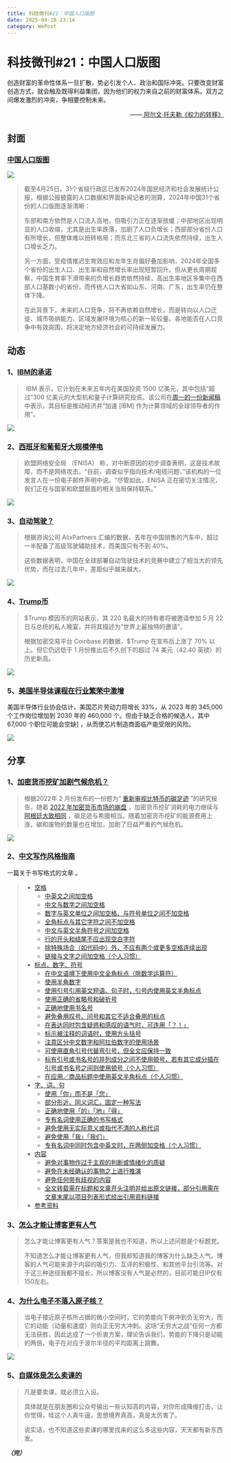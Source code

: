 ```yaml
---
title: 科技微刊#21：中国人口版图
date: 2025-04-28 23:14
category: WePost
---
```

# 科技微刊#21：中国人口版图

<!--Yusuol-->
创造财富的革命性体系一旦扩散，势必引发个人、政治和国际冲突。只要改变财富创造方式，就会触及既得利益集团，因为他们的权力来自之前的财富体系。双方之间爆发激烈的冲突，争相要控制未来。
<div style="text-align: right;">
  ——<a href="https://book.douban.com/subject/1832047/">
		阿尔文·托夫勒《权力的转移》
  </a>
</div>
<!--Yusuol-->

## 封面

### [中国人口版图](https://www.jiemian.com/article/12694455.html)

![](https://techdaily.oss-cn-shanghai.aliyuncs.com/21/2100.jfif)

> 截至4月25日，31个省级行政区已发布2024年国民经济和社会发展统计公报，根据公报披露的人口数据和界面新闻记者的测算，2024年中国31个省份的人口版图逐渐清晰：
> 
> 东部和南方依然是人口流入高地，但吸引力正在逐渐放缓；中部地区出现明显的人口收缩，尤其是出生率跌落，加剧了人口负增长；西部部分省份人口有所增长，但整体难以扭转格局；而东北三省的人口流失依然持续，出生人口增长乏力。
> 
> 另一方面，受疫情推迟生育效应和龙年生肖偏好叠加影响，2024年全国多个省份的出生人口、出生率和自然增长率出现短暂回升。但从更长周期观察，中国生育率下滑带来的负增长趋势依然持续，高出生率地区多集中在西部人口基数小的省份，而传统人口大省如山东、河南、广东，出生率仍在整体下降。
> 
> 在此背景下，未来的人口竞争，将不再依赖自然增长，而是转向以人口迁徙、城市吸纳能力、区域发展环境为核心的新一轮较量。各地能否在人口竞争中有效突围，将决定地方经济社会的可持续发展力。

## 动态

### 1、[IBM的承诺](https://techcrunch.com/2025/04/28/ibm-pledges-to-spend-150b-in-the-u-s-over-the-next-few-years/)

>  IBM 表示，它计划在未来五年内在美国投资 1500 亿美元，其中包括“超过”300 亿美元的大型机和量子计算研究投资。该公司在[周一的一份新闻稿](https://newsroom.ibm.com/2025-04-28-ibm-unveils-150-billion-investment-in-america-to-accelerate-technology-opportunity)中表示，其目标是推动经济并“加速 [IBM] 作为计算领域的全球领导者的作用”。

![](https://techdaily.oss-cn-shanghai.aliyuncs.com/21/2101.webp)

### 2、[西班牙和葡萄牙大规模停电](https://arstechnica.com/tech-policy/2025/04/massive-power-outage-in-spain-portugal-leaves-millions-in-dark/)

> 欧盟网络安全局 （ENISA） 称，对中断原因的初步调查表明，这是技术故障，而不是网络攻击。“目前，调查似乎指向技术/电缆问题，”该机构的一位发言人在一份电子邮件声明中说。“尽管如此，ENISA 正在密切关注情况，我们正在与国家和欧盟层面的相关当局保持联系。”

![](https://techdaily.oss-cn-shanghai.aliyuncs.com/21/2102.jpg)

### 3、[自动驾驶？](https://www.businessinsider.com/one-chart-how-china-seized-the-lead-in-robotaxi-wars-2025-4)

> 根据咨询公司 AlixPartners 汇编的数据，去年在中国销售的汽车中，超过一半配备了高级驾驶辅助技术，而美国只有不到 40%。
> 
> 这些数据表明，中国在全球部署自动驾驶技术的竞赛中建立了相当大的领先优势，而在过去几年中，差距似乎越来越大。

![](https://techdaily.oss-cn-shanghai.aliyuncs.com/21/2103.png)

### 4、[Trump币](https://www.bbc.com/news/articles/ce8g2kpzx0go)


> $Trump 模因币的网站表示，其 220 名最大的持有者将被邀请参加 5 月 22 日与总统的私人晚宴，并将其描述为“世界上最独特的邀请”。
> 
> 根据加密交易平台 Coinbase 的数据，$Trump 在宣布后上涨了 70% 以上。但它仍远低于 1 月份推出后不久创下的超过 74 美元（42.40 英镑）的历史新高。

![](https://techdaily.oss-cn-shanghai.aliyuncs.com/21/2104.webp)

### 5、[美国半导体课程在行业繁荣中激增](https://spectrum.ieee.org/chip-design-enrollment)

美国半导体行业协会估计，美国芯片劳动力将增长 33%，从 2023 年的 345,000 个工作岗位增加到 2030 年的 460,000 个。但由于缺乏合格的候选人，其中 67,000 个职位可能会空缺] ，从而使芯片制造商面临产能受限的风险。

![](https://techdaily.oss-cn-shanghai.aliyuncs.com/21/2105.webp)

## 分享

### 1、[加密货币挖矿加剧气候危机？](https://www.cnet.com/personal-finance/crypto/bitcoin-mining-how-much-electricity-it-takes-and-why-people-are-worried/#ftag=CAD-01-10aai3d)

> 根据2022年 2 月份发布的一份题为“ [重新审视比特币的碳足迹](https://www.researchgate.net/publication/358861058_Revisiting_Bitcoin's_carbon_footprint) ”的研究报告，随着 [2022 年加密货币市场的崩盘](https://www.cnet.com/personal-finance/crypto/crypto-winter-is-it-worth-investing-in-an-ice-cold-market/) ，加密货币挖矿消耗的电力继续与[阿根廷大致相同](https://digiconomist.net/bitcoin-energy-consumption) ，碳足迹与希腊相当。随着加密货币挖矿的能源费用上涨，碳和废物的数量也在增加，加剧了日益严重的气候危机。

![](https://techdaily.oss-cn-shanghai.aliyuncs.com/21/2106.webp)

### 2、[中文写作风格指南](https://stdrc.cc/style-guides/chinese)

一篇关于书写格式的文章 。

> - [空格](https://stdrc.cc/style-guides/chinese#%E7%A9%BA%E6%A0%BC)
>     - [中英文之间加空格](https://stdrc.cc/style-guides/chinese#%E4%B8%AD%E8%8B%B1%E6%96%87%E4%B9%8B%E9%97%B4%E5%8A%A0%E7%A9%BA%E6%A0%BC)
>     - [中文与数字之间加空格](https://stdrc.cc/style-guides/chinese#%E4%B8%AD%E6%96%87%E4%B8%8E%E6%95%B0%E5%AD%97%E4%B9%8B%E9%97%B4%E5%8A%A0%E7%A9%BA%E6%A0%BC)
>     - [数字与英文单位之间加空格、与符号单位之间不加空格](https://stdrc.cc/style-guides/chinese#%E6%95%B0%E5%AD%97%E4%B8%8E%E8%8B%B1%E6%96%87%E5%8D%95%E4%BD%8D%E4%B9%8B%E9%97%B4%E5%8A%A0%E7%A9%BA%E6%A0%BC-%E4%B8%8E%E7%AC%A6%E5%8F%B7%E5%8D%95%E4%BD%8D%E4%B9%8B%E9%97%B4%E4%B8%8D%E5%8A%A0%E7%A9%BA%E6%A0%BC)
>     - [全角标点与其它字符之间不加空格](https://stdrc.cc/style-guides/chinese#%E5%85%A8%E8%A7%92%E6%A0%87%E7%82%B9%E4%B8%8E%E5%85%B6%E5%AE%83%E5%AD%97%E7%AC%A6%E4%B9%8B%E9%97%B4%E4%B8%8D%E5%8A%A0%E7%A9%BA%E6%A0%BC)
>     - [中文与英文半角符号之间加空格](https://stdrc.cc/style-guides/chinese#%E4%B8%AD%E6%96%87%E4%B8%8E%E8%8B%B1%E6%96%87%E5%8D%8A%E8%A7%92%E7%AC%A6%E5%8F%B7%E4%B9%8B%E9%97%B4%E5%8A%A0%E7%A9%BA%E6%A0%BC)
>     - [行的开头和结尾不应出现空白字符](https://stdrc.cc/style-guides/chinese#%E8%A1%8C%E7%9A%84%E5%BC%80%E5%A4%B4%E5%92%8C%E7%BB%93%E5%B0%BE%E4%B8%8D%E5%BA%94%E5%87%BA%E7%8E%B0%E7%A9%BA%E7%99%BD%E5%AD%97%E7%AC%A6)
>     - [除特殊场合（如代码中）外，不应有两个或更多空格连续出现](https://stdrc.cc/style-guides/chinese#%E9%99%A4%E7%89%B9%E6%AE%8A%E5%9C%BA%E5%90%88-%E5%A6%82%E4%BB%A3%E7%A0%81%E4%B8%AD-%E5%A4%96-%E4%B8%8D%E5%BA%94%E6%9C%89%E4%B8%A4%E4%B8%AA%E6%88%96%E6%9B%B4%E5%A4%9A%E7%A9%BA%E6%A0%BC%E8%BF%9E%E7%BB%AD%E5%87%BA%E7%8E%B0)
>     - [链接与文字之间加空格（个人习惯）](https://stdrc.cc/style-guides/chinese#%E9%93%BE%E6%8E%A5%E4%B8%8E%E6%96%87%E5%AD%97%E4%B9%8B%E9%97%B4%E5%8A%A0%E7%A9%BA%E6%A0%BC-%E4%B8%AA%E4%BA%BA%E4%B9%A0%E6%83%AF)
> - [标点、数字、符号](https://stdrc.cc/style-guides/chinese#%E6%A0%87%E7%82%B9-%E6%95%B0%E5%AD%97-%E7%AC%A6%E5%8F%B7)
>     - [在中文语境下使用中文全角标点（除数学运算符）](https://stdrc.cc/style-guides/chinese#%E5%9C%A8%E4%B8%AD%E6%96%87%E8%AF%AD%E5%A2%83%E4%B8%8B%E4%BD%BF%E7%94%A8%E4%B8%AD%E6%96%87%E5%85%A8%E8%A7%92%E6%A0%87%E7%82%B9-%E9%99%A4%E6%95%B0%E5%AD%A6%E8%BF%90%E7%AE%97%E7%AC%A6)
>     - [使用半角数字](https://stdrc.cc/style-guides/chinese#%E4%BD%BF%E7%94%A8%E5%8D%8A%E8%A7%92%E6%95%B0%E5%AD%97)
>     - [使用引号引用英文短语、句子时，引号内使用英文半角标点](https://stdrc.cc/style-guides/chinese#%E4%BD%BF%E7%94%A8%E5%BC%95%E5%8F%B7%E5%BC%95%E7%94%A8%E8%8B%B1%E6%96%87%E7%9F%AD%E8%AF%AD-%E5%8F%A5%E5%AD%90%E6%97%B6-%E5%BC%95%E5%8F%B7%E5%86%85%E4%BD%BF%E7%94%A8%E8%8B%B1%E6%96%87%E5%8D%8A%E8%A7%92%E6%A0%87%E7%82%B9)
>     - [使用正确的省略号和破折号](https://stdrc.cc/style-guides/chinese#%E4%BD%BF%E7%94%A8%E6%AD%A3%E7%A1%AE%E7%9A%84%E7%9C%81%E7%95%A5%E5%8F%B7%E5%92%8C%E7%A0%B4%E6%8A%98%E5%8F%B7)
>     - [正确地使用书名号](https://stdrc.cc/style-guides/chinese#%E6%AD%A3%E7%A1%AE%E5%9C%B0%E4%BD%BF%E7%94%A8%E4%B9%A6%E5%90%8D%E5%8F%B7)
>     - [避免叠用叹号、问号和其它不适合叠用的标点](https://stdrc.cc/style-guides/chinese#%E9%81%BF%E5%85%8D%E5%8F%A0%E7%94%A8%E5%8F%B9%E5%8F%B7-%E9%97%AE%E5%8F%B7%E5%92%8C%E5%85%B6%E5%AE%83%E4%B8%8D%E9%80%82%E5%90%88%E5%8F%A0%E7%94%A8%E7%9A%84%E6%A0%87%E7%82%B9)
>     - [在表达同时包含疑惑和感叹的语气时，可连用「？！」](https://stdrc.cc/style-guides/chinese#%E5%9C%A8%E8%A1%A8%E8%BE%BE%E5%90%8C%E6%97%B6%E5%8C%85%E5%90%AB%E7%96%91%E6%83%91%E5%92%8C%E6%84%9F%E5%8F%B9%E7%9A%84%E8%AF%AD%E6%B0%94%E6%97%B6-%E5%8F%AF%E8%BF%9E%E7%94%A8)
>     - [标示被注释的词语时，使用方头括号](https://stdrc.cc/style-guides/chinese#%E6%A0%87%E7%A4%BA%E8%A2%AB%E6%B3%A8%E9%87%8A%E7%9A%84%E8%AF%8D%E8%AF%AD%E6%97%B6-%E4%BD%BF%E7%94%A8%E6%96%B9%E5%A4%B4%E6%8B%AC%E5%8F%B7)
>     - [注意区分中文数字和阿拉伯数字的使用场景](https://stdrc.cc/style-guides/chinese#%E6%B3%A8%E6%84%8F%E5%8C%BA%E5%88%86%E4%B8%AD%E6%96%87%E6%95%B0%E5%AD%97%E5%92%8C%E9%98%BF%E6%8B%89%E4%BC%AF%E6%95%B0%E5%AD%97%E7%9A%84%E4%BD%BF%E7%94%A8%E5%9C%BA%E6%99%AF)
>     - [可使用直角引号代替弯引号，但全文应保持一致](https://stdrc.cc/style-guides/chinese#%E5%8F%AF%E4%BD%BF%E7%94%A8%E7%9B%B4%E8%A7%92%E5%BC%95%E5%8F%B7%E4%BB%A3%E6%9B%BF%E5%BC%AF%E5%BC%95%E5%8F%B7-%E4%BD%86%E5%85%A8%E6%96%87%E5%BA%94%E4%BF%9D%E6%8C%81%E4%B8%80%E8%87%B4)
>     - [标有引号或书名号的并列成分之间不使用顿号，若有其它成分插在引号或书名号之间则使用顿号（个人习惯）](https://stdrc.cc/style-guides/chinese#%E6%A0%87%E6%9C%89%E5%BC%95%E5%8F%B7%E6%88%96%E4%B9%A6%E5%90%8D%E5%8F%B7%E7%9A%84%E5%B9%B6%E5%88%97%E6%88%90%E5%88%86%E4%B9%8B%E9%97%B4%E4%B8%8D%E4%BD%BF%E7%94%A8%E9%A1%BF%E5%8F%B7-%E8%8B%A5%E6%9C%89%E5%85%B6%E5%AE%83%E6%88%90%E5%88%86%E6%8F%92%E5%9C%A8%E5%BC%95%E5%8F%B7%E6%88%96%E4%B9%A6%E5%90%8D%E5%8F%B7%E4%B9%8B%E9%97%B4%E5%88%99%E4%BD%BF%E7%94%A8%E9%A1%BF%E5%8F%B7-%E4%B8%AA%E4%BA%BA%E4%B9%A0%E6%83%AF)
>     - [在应用／商品标题中使用英文半角标点（个人习惯）](https://stdrc.cc/style-guides/chinese#%E5%9C%A8%E5%BA%94%E7%94%A8-%E5%95%86%E5%93%81%E6%A0%87%E9%A2%98%E4%B8%AD%E4%BD%BF%E7%94%A8%E8%8B%B1%E6%96%87%E5%8D%8A%E8%A7%92%E6%A0%87%E7%82%B9-%E4%B8%AA%E4%BA%BA%E4%B9%A0%E6%83%AF)
> - [字、词、句](https://stdrc.cc/style-guides/chinese#%E5%AD%97-%E8%AF%8D-%E5%8F%A5)
>     - [使用「你」而不是「您」](https://stdrc.cc/style-guides/chinese#%E4%BD%BF%E7%94%A8-%E4%BD%A0-%E8%80%8C%E4%B8%8D%E6%98%AF-%E6%82%A8)
>     - [部分形近、同义词汇，固定一种写法](https://stdrc.cc/style-guides/chinese#%E9%83%A8%E5%88%86%E5%BD%A2%E8%BF%91-%E5%90%8C%E4%B9%89%E8%AF%8D%E6%B1%87-%E5%9B%BA%E5%AE%9A%E4%B8%80%E7%A7%8D%E5%86%99%E6%B3%95)
>     - [正确地使用「的」「地」「得」](https://stdrc.cc/style-guides/chinese#%E6%AD%A3%E7%A1%AE%E5%9C%B0%E4%BD%BF%E7%94%A8-%E7%9A%84-%E5%9C%B0-%E5%BE%97)
>     - [专有名词使用正确的书写格式](https://stdrc.cc/style-guides/chinese#%E4%B8%93%E6%9C%89%E5%90%8D%E8%AF%8D%E4%BD%BF%E7%94%A8%E6%AD%A3%E7%A1%AE%E7%9A%84%E4%B9%A6%E5%86%99%E6%A0%BC%E5%BC%8F)
>     - [避免使用无实际意义或指代不清的人称代词](https://stdrc.cc/style-guides/chinese#%E9%81%BF%E5%85%8D%E4%BD%BF%E7%94%A8%E6%97%A0%E5%AE%9E%E9%99%85%E6%84%8F%E4%B9%89%E6%88%96%E6%8C%87%E4%BB%A3%E4%B8%8D%E6%B8%85%E7%9A%84%E4%BA%BA%E7%A7%B0%E4%BB%A3%E8%AF%8D)
>     - [避免使用「我」「我们」](https://stdrc.cc/style-guides/chinese#%E9%81%BF%E5%85%8D%E4%BD%BF%E7%94%A8-%E6%88%91-%E6%88%91%E4%BB%AC)
>     - [专有名词中同时包含中英文时，在两侧加空格（个人习惯）](https://stdrc.cc/style-guides/chinese#%E4%B8%93%E6%9C%89%E5%90%8D%E8%AF%8D%E4%B8%AD%E5%90%8C%E6%97%B6%E5%8C%85%E5%90%AB%E4%B8%AD%E8%8B%B1%E6%96%87%E6%97%B6-%E5%9C%A8%E4%B8%A4%E4%BE%A7%E5%8A%A0%E7%A9%BA%E6%A0%BC-%E4%B8%AA%E4%BA%BA%E4%B9%A0%E6%83%AF)
> - [内容](https://stdrc.cc/style-guides/chinese#%E5%86%85%E5%AE%B9)
>     - [避免对事物作过于主观的判断或情绪化的质疑](https://stdrc.cc/style-guides/chinese#%E9%81%BF%E5%85%8D%E5%AF%B9%E4%BA%8B%E7%89%A9%E4%BD%9C%E8%BF%87%E4%BA%8E%E4%B8%BB%E8%A7%82%E7%9A%84%E5%88%A4%E6%96%AD%E6%88%96%E6%83%85%E7%BB%AA%E5%8C%96%E7%9A%84%E8%B4%A8%E7%96%91)
>     - [避免在未经确认的事物之上进行推演](https://stdrc.cc/style-guides/chinese#%E9%81%BF%E5%85%8D%E5%9C%A8%E6%9C%AA%E7%BB%8F%E7%A1%AE%E8%AE%A4%E7%9A%84%E4%BA%8B%E7%89%A9%E4%B9%8B%E4%B8%8A%E8%BF%9B%E8%A1%8C%E6%8E%A8%E6%BC%94)
>     - [避免任何带有歧视的内容](https://stdrc.cc/style-guides/chinese#%E9%81%BF%E5%85%8D%E4%BB%BB%E4%BD%95%E5%B8%A6%E6%9C%89%E6%AD%A7%E8%A7%86%E7%9A%84%E5%86%85%E5%AE%B9)
>     - [全文转载需在标题和文章开头注明并给出原文链接，部分引用需在文章末尾以项目列表形式给出引用资料链接](https://stdrc.cc/style-guides/chinese#%E5%85%A8%E6%96%87%E8%BD%AC%E8%BD%BD%E9%9C%80%E5%9C%A8%E6%A0%87%E9%A2%98%E5%92%8C%E6%96%87%E7%AB%A0%E5%BC%80%E5%A4%B4%E6%B3%A8%E6%98%8E%E5%B9%B6%E7%BB%99%E5%87%BA%E5%8E%9F%E6%96%87%E9%93%BE%E6%8E%A5-%E9%83%A8%E5%88%86%E5%BC%95%E7%94%A8%E9%9C%80%E5%9C%A8%E6%96%87%E7%AB%A0%E6%9C%AB%E5%B0%BE%E4%BB%A5%E9%A1%B9%E7%9B%AE%E5%88%97%E8%A1%A8%E5%BD%A2%E5%BC%8F%E7%BB%99%E5%87%BA%E5%BC%95%E7%94%A8%E8%B5%84%E6%96%99%E9%93%BE%E6%8E%A5)
> - [参考资料](https://stdrc.cc/style-guides/chinese#%E5%8F%82%E8%80%83%E8%B5%84%E6%96%99)

### 3、[怎么才能让博客更有人气](https://www.savouer.com/9248.html)

> 怎么才能让博客更有人气？答案是我也不知道，所以上述问题是个标题党。
> 
> 不知道怎么才能让博客更有人气，但我却知道我的博客为什么缺乏人气。博客的人气可能来源于内容的吸引力、互评的积极性、和其他平台引流等。对于这三种途径我都不擅长，所以博客没有人气是必然的，目前可能日IP仅有150左右。

### 4、[为什么电子不落入原子核？](https://chem.libretexts.org/Bookshelves/Physical_and_Theoretical_Chemistry_Textbook_Maps/Supplemental_Modules_(Physical_and_Theoretical_Chemistry)/Quantum_Mechanics/09._The_Hydrogen_Atom/Atomic_Theory/Why_atoms_do_not_Collapse)

> 当电子接近原子核所占据的微小空间时，它的势能向下俯冲到负无穷大，而它的动能（动量和速度）则向正无穷大冲刺。这场“无穷大之战”任何一方都无法获胜，因此达成了一个折衷方案，理论告诉我们，势能的下降只是动能的两倍，电子在对应于波尔半径的平均距离上跳舞。

![](https://techdaily.oss-cn-shanghai.aliyuncs.com/21/2107.gif)

### 5、[自媒体是怎么卖课的](https://www.5had0w.com/posts/c40dab83.html)

> 凡是要卖课，就必须立人设。
> 
> 具体就是在朋友圈和公众号输出一些认知高的内容，对你形成降维打击，让你觉得，哇这个人真牛逼，思想境界真高，真是太厉害了。
> 
> 说实话，也不知道这些卖课的哪里找来的这么多这些内容，天天都有新东西发。

**_（完）_**
